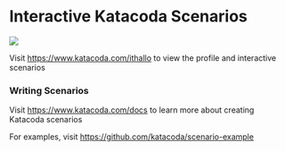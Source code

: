 # Interactive Katacoda Scenarios

[![](http://shields.katacoda.com/katacoda/ithallo/count.svg)](https://www.katacoda.com/ithallo "Get your profile on Katacoda.com")

Visit https://www.katacoda.com/ithallo to view the profile and interactive scenarios

### Writing Scenarios
Visit https://www.katacoda.com/docs to learn more about creating Katacoda scenarios

For examples, visit https://github.com/katacoda/scenario-example
